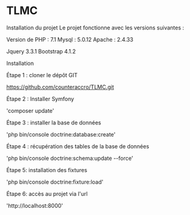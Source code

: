 # TLMC
Installation du projet
Le projet fonctionne avec les versions suivantes :

Version de PHP : 7.1
Mysql : 5.0.12
Apache : 2.4.33

Jquery 3.3.1
Bootstrap 4.1.2

Installation

Étape 1 : cloner le dépôt GIT

https://github.com/counteraccro/TLMC.git

Étape 2 : Installer Symfony

'composer update'

Étape 3 : installer la base de données

'php bin/console doctrine:database:create'

Étape 4 : récupération des tables de la base de données

'php bin/console doctrine:schema:update --force'

Étape 5: installation des fixtures

'php bin/console doctrine:fixture:load'

Étape 6: accès au projet via l'url

'http://localhost:8000'
